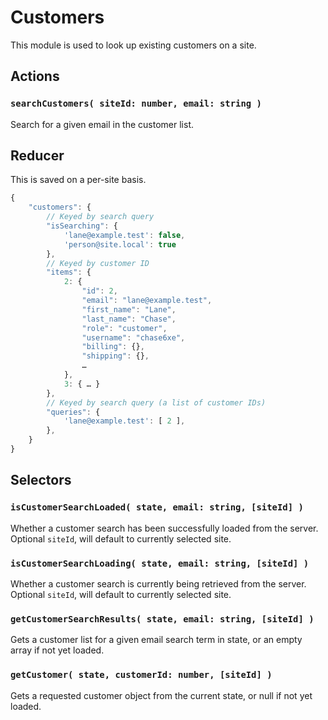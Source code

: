 Customers
=========

This module is used to look up existing customers on a site.

## Actions

### `searchCustomers( siteId: number, email: string )`

Search for a given email in the customer list.

## Reducer

This is saved on a per-site basis. 

```js
{
	"customers": {
		// Keyed by search query
		"isSearching": {
			'lane@example.test': false,
			'person@site.local': true
		},
		// Keyed by customer ID
		"items": {
			2: {
				"id": 2,
				"email": "lane@example.test",
				"first_name": "Lane",
				"last_name": "Chase",
				"role": "customer",
				"username": "chase6xe",
				"billing": {},
				"shipping": {},
				…
			},
			3: { … } 
		},
		// Keyed by search query (a list of customer IDs)
		"queries": {
			'lane@example.test': [ 2 ],
		},
	}
}
```

## Selectors

### `isCustomerSearchLoaded( state, email: string, [siteId] )`

Whether a customer search has been successfully loaded from the server. Optional `siteId`, will default to currently selected site.

### `isCustomerSearchLoading( state, email: string, [siteId] )`

Whether a customer search is currently being retrieved from the server. Optional `siteId`, will default to currently selected site.

### `getCustomerSearchResults( state, email: string, [siteId] )`

Gets a customer list for a given email search term in state, or an empty array if not yet loaded.

### `getCustomer( state, customerId: number, [siteId] )`

Gets a requested customer object from the current state, or null if not yet loaded.
